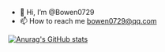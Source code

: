- 👋 Hi, I’m @Bowen0729
- 📫 How to reach me bowen0729@qq.com

[![Anurag's GitHub stats](https://github-readme-stats.vercel.app/api?username=Bowen0729)](https://github.com/anuraghazra/github-readme-stats)


<!---
Bowen0729/Bowen0729 is a ✨ special ✨ repository because its `README.md` (this file) appears on your GitHub profile.
You can click the Preview link to take a look at your changes.
--->
